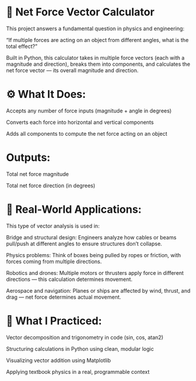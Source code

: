 
# 🧲 Net Force Vector Calculator
This project answers a fundamental question in physics and engineering:

“If multiple forces are acting on an object from different angles, what is the total effect?”

Built in Python, this calculator takes in multiple force vectors (each with a magnitude and direction), breaks them into components, and calculates the net force vector — its overall magnitude and direction.

# ⚙️ What It Does: 

Accepts any number of force inputs (magnitude + angle in degrees)

Converts each force into horizontal and vertical components

Adds all components to compute the net force acting on an object

# Outputs:

Total net force magnitude

Total net force direction (in degrees)


# 🌉 Real-World Applications:

This type of vector analysis is used in:

Bridge and structural design: Engineers analyze how cables or beams pull/push at different angles to ensure structures don’t collapse.

Physics problems: Think of boxes being pulled by ropes or friction, with forces coming from multiple directions.

Robotics and drones: Multiple motors or thrusters apply force in different directions — this calculation determines movement.

Aerospace and navigation: Planes or ships are affected by wind, thrust, and drag — net force determines actual movement.

# 🧠 What I Practiced: 
Vector decomposition and trigonometry in code (sin, cos, atan2)

Structuring calculations in Python using clean, modular logic

Visualizing vector addition using Matplotlib

Applying textbook physics in a real, programmable context
